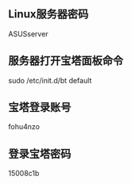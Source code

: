 ## Linux服务器密码

ASUSserver

## 服务器打开宝塔面板命令

sudo /etc/init.d/bt default

## 宝塔登录账号

fohu4nzo

## 登录宝塔密码

15008c1b